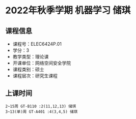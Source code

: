 # 2022年秋季学期 机器学习 储琪






## 课程信息

- 课程号：ELEC6424P.01
- 学分：3
- 教学类型：理论课
- 开课单位：网络空间安全学院
- 课程类别：硕士
- 课程层次：研究生课程

## 上课时间

```
2~15周 GT-B110 :2(11,12,13) 储琪
3~13(单)周 GT-A401 :4(3,4,5) 储琪
```

